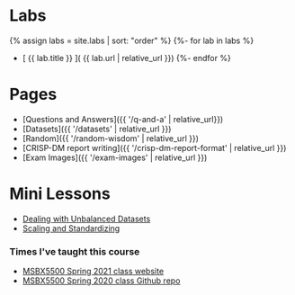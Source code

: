 ---
---

# Labs

{% assign labs = site.labs | sort: "order" %}
{%- for lab in labs %}
   * [ {{ lab.title }} ]( {{ lab.url | relative_url }})
{%- endfor %}

# Pages

* [Questions and Answers]({{ '/q-and-a' | relative_url}})
* [Datasets]({{ '/datasets' | relative_url }})
* [Random]({{ '/random-wisdom' | relative_url }})
* [CRISP-DM report writing]({{ '/crisp-dm-report-format' | relative_url }})
* [Exam Images]({{ '/exam-images' | relative_url }})

# Mini Lessons

* [Dealing with Unbalanced Datasets](https://colab.research.google.com/drive/1kUWUFGhZVpoPS7nVVJowl0md49wKP48i?usp=sharing)
* [Scaling and Standardizing](https://colab.research.google.com/drive/1Km5p17IZ_aCOCMe4WqQTKcdvMwrvfLEi?usp=sharing)

### Times I've taught this course

- [MSBX5500 Spring 2021 class website](https://classes.daveeargle.com/msbx5500-spring-2021/)
- [MSBX5500 Spring 2020 class Github repo](https://github.com/deargle-classes/msbx5500-spring-2020)
